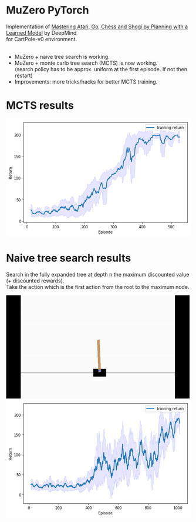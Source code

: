 # MuZero PyTorch
 Implementation of [Mastering Atari, Go, Chess and Shogi by Planning with a Learned Model](https://arxiv.org/pdf/1911.08265.pdf) by DeepMind<br> for CartPole-v0 environment.<br><br>
 
 - MuZero + naive tree search is working.<br>
 - MuZero + monte carlo tree search (MCTS) is now working.<br> (search policy has to be approx. uniform at the first episode. If not then restart)<br>
 - Improvements: more tricks/hacks for better MCTS training. <br>
 
 # MCTS results
 
 ![training_mcts](https://github.com/Hauf3n/MuZero-PyTorch/blob/master/media/training_mcts.png)
 
 # Naive tree search results
 Search in the fully expanded tree at depth n the maximum discounted value (+ discounted rewards).<br>
 Take the action which is the first action from the root to the maximum node.<br>
 
 ![cartpole_naive_tree_search](https://github.com/Hauf3n/MuZero-PyTorch/blob/master/media/cartpole_naive_tree_search.gif)
 ![training_naive_tree_search](https://github.com/Hauf3n/MuZero-PyTorch/blob/master/media/training_naive_tree_search.png)
